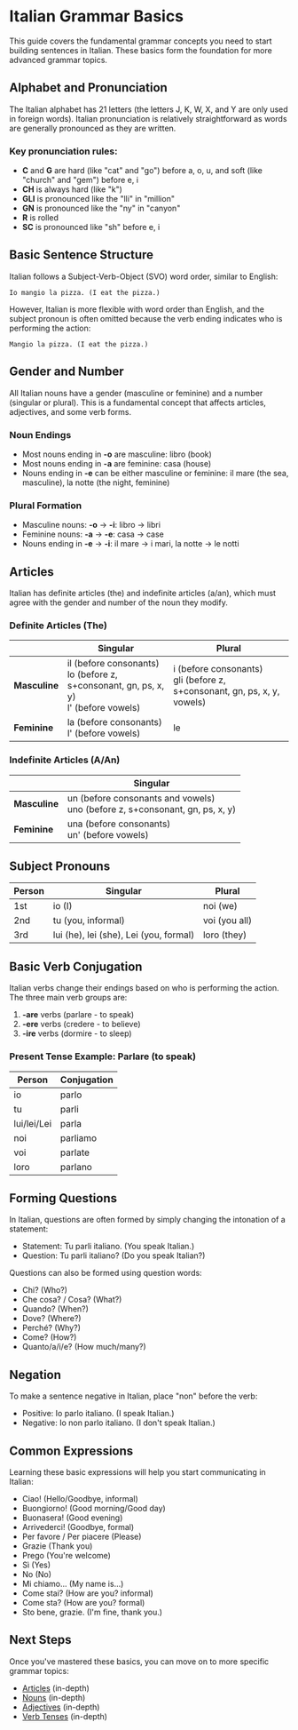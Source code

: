 # Italian Grammar Basics

This guide covers the fundamental grammar concepts you need to start building sentences in Italian. These basics form the foundation for more advanced grammar topics.

## Alphabet and Pronunciation

The Italian alphabet has 21 letters (the letters J, K, W, X, and Y are only used in foreign words). Italian pronunciation is relatively straightforward as words are generally pronounced as they are written.

### Key pronunciation rules:

- **C** and **G** are hard (like "cat" and "go") before a, o, u, and soft (like "church" and "gem") before e, i
- **CH** is always hard (like "k")
- **GLI** is pronounced like the "lli" in "million"
- **GN** is pronounced like the "ny" in "canyon"
- **R** is rolled
- **SC** is pronounced like "sh" before e, i

## Basic Sentence Structure

Italian follows a Subject-Verb-Object (SVO) word order, similar to English:

```
Io mangio la pizza. (I eat the pizza.)
```

However, Italian is more flexible with word order than English, and the subject pronoun is often omitted because the verb ending indicates who is performing the action:

```
Mangio la pizza. (I eat the pizza.)
```

## Gender and Number

All Italian nouns have a gender (masculine or feminine) and a number (singular or plural). This is a fundamental concept that affects articles, adjectives, and some verb forms.

### Noun Endings

- Most nouns ending in **-o** are masculine: libro (book)
- Most nouns ending in **-a** are feminine: casa (house)
- Nouns ending in **-e** can be either masculine or feminine: il mare (the sea, masculine), la notte (the night, feminine)

### Plural Formation

- Masculine nouns: **-o** → **-i**: libro → libri
- Feminine nouns: **-a** → **-e**: casa → case
- Nouns ending in **-e** → **-i**: il mare → i mari, la notte → le notti

## Articles

Italian has definite articles (the) and indefinite articles (a/an), which must agree with the gender and number of the noun they modify.

### Definite Articles (The)

| | Singular | Plural |
|---|---|---|
| **Masculine** | il (before consonants)<br>lo (before z, s+consonant, gn, ps, x, y)<br>l' (before vowels) | i (before consonants)<br>gli (before z, s+consonant, gn, ps, x, y, vowels) |
| **Feminine** | la (before consonants)<br>l' (before vowels) | le |

### Indefinite Articles (A/An)

| | Singular |
|---|---|
| **Masculine** | un (before consonants and vowels)<br>uno (before z, s+consonant, gn, ps, x, y) |
| **Feminine** | una (before consonants)<br>un' (before vowels) |

## Subject Pronouns

| Person | Singular | Plural |
|---|---|---|
| 1st | io (I) | noi (we) |
| 2nd | tu (you, informal) | voi (you all) |
| 3rd | lui (he), lei (she), Lei (you, formal) | loro (they) |

## Basic Verb Conjugation

Italian verbs change their endings based on who is performing the action. The three main verb groups are:

1. **-are** verbs (parlare - to speak)
2. **-ere** verbs (credere - to believe)
3. **-ire** verbs (dormire - to sleep)

### Present Tense Example: Parlare (to speak)

| Person | Conjugation |
|---|---|
| io | parlo |
| tu | parli |
| lui/lei/Lei | parla |
| noi | parliamo |
| voi | parlate |
| loro | parlano |

## Forming Questions

In Italian, questions are often formed by simply changing the intonation of a statement:

- Statement: Tu parli italiano. (You speak Italian.)
- Question: Tu parli italiano? (Do you speak Italian?)

Questions can also be formed using question words:

- Chi? (Who?)
- Che cosa? / Cosa? (What?)
- Quando? (When?)
- Dove? (Where?)
- Perché? (Why?)
- Come? (How?)
- Quanto/a/i/e? (How much/many?)

## Negation

To make a sentence negative in Italian, place "non" before the verb:

- Positive: Io parlo italiano. (I speak Italian.)
- Negative: Io non parlo italiano. (I don't speak Italian.)

## Common Expressions

Learning these basic expressions will help you start communicating in Italian:

- Ciao! (Hello/Goodbye, informal)
- Buongiorno! (Good morning/Good day)
- Buonasera! (Good evening)
- Arrivederci! (Goodbye, formal)
- Per favore / Per piacere (Please)
- Grazie (Thank you)
- Prego (You're welcome)
- Sì (Yes)
- No (No)
- Mi chiamo... (My name is...)
- Come stai? (How are you? informal)
- Come sta? (How are you? formal)
- Sto bene, grazie. (I'm fine, thank you.)

## Next Steps

Once you've mastered these basics, you can move on to more specific grammar topics:
- [Articles](articles.md) (in-depth)
- [Nouns](nouns.md) (in-depth)
- [Adjectives](adjectives.md) (in-depth)
- [Verb Tenses](verb-tenses.md) (in-depth)
